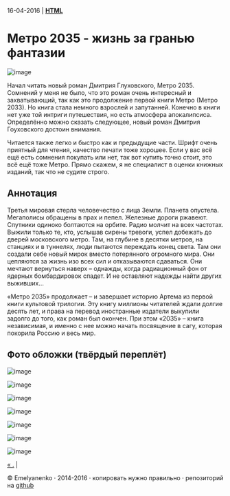 16-04-2016 | **[HTML](http://andre-y-ru.github.io/p/2016/04/16/Metro-2035.html)** 

Метро 2035 - жизнь за гранью фантазии
============================
![image](../../../../img/p/Metro-2035.JPG)

Начал читать новый роман Дмитрия Глуховского, Метро 2035. Сомнений у меня не было, что это роман очень интересный и захватывающий, так как это продолжение первой книги Метро (Метро 2033). Но книга стала немного взрослей и запутанней. Конечно в книги нет уже той интриги путешествия, но есть атмосфера апокалипсиса. Определённо можно сказать следующее, новый роман Дмитрия Гоуховского достоин внимания.

Читается также легко и быстро как и предыдущие части. Шрифт очень приятный для чтения, качество печати тоже хорошее. Если у вас всё ещё есть сомнения покупать или нет, так вот купить точно стоит, это всё ещё тоже Метро. Прямо скажем, я не специалист в оценки книжных изданий, так что не судите строго.

Аннотация
----------

Третья мировая стерла человечество с лица Земли. Планета опустела. Мегаполисы обращены в прах и пепел. Железные дороги ржавеют. Спутники одиноко болтаются на орбите. Радио молчит на всех частотах. Выжили только те, кто, услышав сирены тревоги, успел добежать до дверей московского метро. Там, на глубине в десятки метров, на станциях и в туннелях, люди пытаются переждать конец света. Там они создали себе новый мирок вместо потерянного огромного мира. Они цепляются за жизнь изо всех сил и отказываются сдаваться. Они мечтают вернуться наверх – однажды, когда радиационный фон от ядерных бомбардировок спадет. И не оставляют надежды найти других выживших…

«Метро 2035» продолжает – и завершает историю Артема из первой книги культовой трилогии. Эту книгу миллионы читателей ждали долгие десять лет, и права на перевод иностранные издатели выкупили задолго до того, как роман был окончен. При этом «2035» – книга независимая, и именно с нее можно начать посвящение в сагу, которая покорила Россию и весь мир.  

Фото обложки (твёрдый переплёт) 
--------------------------------
![image](../../../../img/smech/m1.JPG)

![image](../../../../img/smech/m2.JPG)

![image](../../../../img/smech/m3.JPG)

![image](../../../../img/smech/m4.JPG)

![image](../../../../img/smech/m5.JPG)

![image](../../../../img/smech/m6.JPG)

![image](../../../../img/smech/m7.JPG)


[&laquo; .](https://github.com/andre-y-ru/andre-y-ru.github.com/blob/master/p/2016/04/16/Metro-2035.md) | 

© Emelyanenko &middot; 2014-2016 · копировать нужно правильно · репозиторий на [github](https://github.com)       